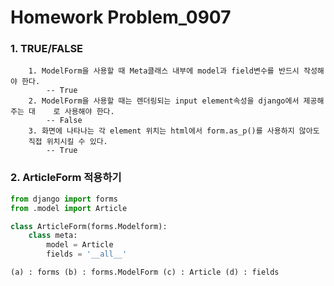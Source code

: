 # Homework Problem_0907

### 1. TRUE/FALSE

    	1. ModelForm을 사용할 때 Meta클래스 내부에 model과 field변수를 반드시 작성해야 한다.
    		-- True
    	2. ModelForm을 사용할 때는 렌더링되는 input element속성을 django에서 제공해주는 대	로 사용해야 한다.
    		-- False
    	3. 화면에 나타나는 각 element 위치는 html에서 form.as_p()를 사용하지 않아도
    	직접 위치시킬 수 있다.
    		-- True
    

### 2. ArticleForm 적용하기

```python
from django import forms
from .model import Article

class ArticleForm(forms.Modelform):
    class meta:
        model = Article
        fields = '__all__'

```

```python
(a) : forms (b) : forms.ModelForm (c) : Article (d) : fields
```


